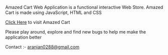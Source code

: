 Amazed Cart Web Application is a functional interactive Web Store.
Amazed Cart is made using JavaScript, HTML and CSS

[Click Here](https://abhishekr14.github.io/AmazedCart/) to visit Amazed Cart

Please play around, explore and find new bugs to help me make the application better

Contact :- aranjan0288@gmail.com
